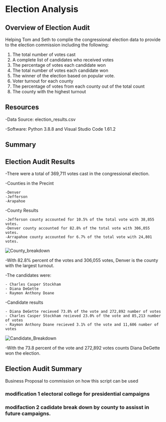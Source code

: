 # Election Analysis

## Overview of Election Audit
Helping Tom and Seth to complie the congressional election data to provide to the election commission including the following: 
1. The total number of votes cast
2. A complete list of candidates who received votes
3. The percentage of votes each candidate won
4. The total number of votes each candidate won
5. The winner of the election based on popular vote.
6. Voter turnout for each county
7. The percentage of votes from each county out of the total count
8. The county with the highest turnout

## Resources
-Data Source: election_results.csv

-Software: Python 3.8.8 and Visual Studio Code 1.61.2

## Summary


## Election Audit Results
-There were a total of 369,711 votes cast in the congressional election.

-Counties in the Precint
    
    -Denver
    -Jefferson
    -Arapahoe
    
    
-County Results

    -Jefferson county accounted for 10.5% of the total vote with 38,855 votes.
    -Denver county accounted for 82.8% of the total vote with 306,055 votes. 
    -Arrapahoe county accounted for 6.7% of the total vote with 24,801 votes. 
    
![County_breakdown](https://user-images.githubusercontent.com/90511014/140236867-fe001afc-cee7-4531-a6c9-b90311a384d5.png)

-With 82.8% percent of the votes and 306,055 votes, Denver is the county with the largest turnout.     

-The candidates were:
    
    - Charles Casper Stockham
    - Diana DeGette
    - Raymon Anthony Doane
-Candidate results

    - Diana DeGette recieved 73.8% of the vote and 272,892 number of votes
    - Charles Casper Stockham recieved 23.0% of the vote and 85,213 number of votes
    - Raymon Anthony Doane recieved 3.1% of the vote and 11,606 number of votes

![Candidate_Breakdown](https://user-images.githubusercontent.com/90511014/140237058-4260dc2d-fcbe-4700-9b9e-afebe925f715.png)

-With the 73.8 percent of the vote and 272,892 votes counts Diana DeGette won the election. 

## Election Audit Summary
Business Proposal to commission on how this script can be used

### modification 1 electoral college for presidential campaigns

### modifaction 2 cadidate break down by county to assisst in future campaigns. 
